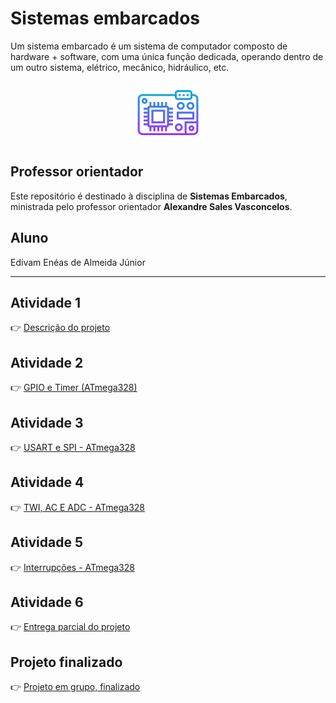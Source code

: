 # Sistemas embarcados

Um sistema embarcado é um sistema de computador composto de hardware + software, com uma única função dedicada, operando dentro de um outro sistema, elétrico, mecânico, hidráulico, etc.

<p align="center"><img src="./images/microcontrolador.png" width="100" /></p>

## Professor orientador

Este repositório é destinado à disciplina de **Sistemas Embarcados**, ministrada pelo professor orientador **Alexandre Sales Vasconcelos**.

## Aluno

Edivam Enéas de Almeida Júnior

<hr />

## Atividade 1

👉 [Descrição do projeto](./atividades/atividade_01/resposta_atividade_01.pdf)<br />

## Atividade 2

👉 [GPIO e Timer (ATmega328)](./atividades/atividade_02/resposta_atividade_02.pdf)<br />

## Atividade 3

👉 [USART e SPI - ATmega328](./atividades/atividade_03/resposta_atividade_03.pdf)<br />

## Atividade 4

👉 [TWI, AC E ADC - ATmega328](./atividades/atividade_04/resposta_atividade_04.pdf)<br />

## Atividade 5

👉 [Interrupções - ATmega328](./atividades/atividade_05/README.md)<br />

## Atividade 6

👉 [Entrega parcial do projeto](./atividades/atividade_06/entrega-parcial-projeto.pdf)<br />

## Projeto finalizado

👉 [Projeto em grupo, finalizado](https://github.com/venzel/sistemas-embarcados)
